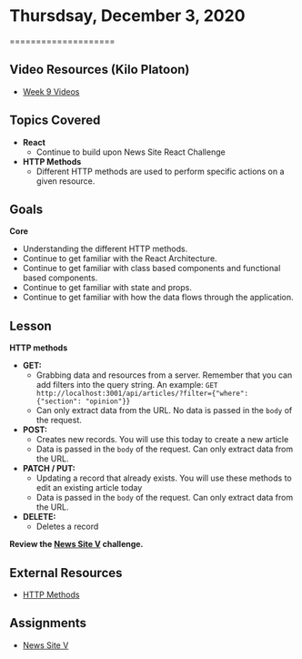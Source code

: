 # Thursdsay, December 3, 2020
====================
## Video Resources (Kilo Platoon)
* [Week 9 Videos](https://www.youtube.com/playlist?list=PLu0CiQ7bzwESms-mvdO37u2hnduY5JbXv)

## Topics Covered
- **React**
  - Continue to build upon News Site React Challenge
- **HTTP Methods**
  - Different HTTP methods are used to perform specific actions on a given resource.

## Goals
**Core**
- Understanding the different HTTP methods.
- Continue to get familiar with the React Architecture.
- Continue to get familiar with class based components and functional based components.
- Continue to get familiar with state and props.
- Continue to get familiar with how the data flows through the application.

## Lesson
**HTTP methods**
- **GET:**
  - Grabbing data and resources from a server. Remember that you can add filters into the query string. An example: `GET http://localhost:3001/api/articles/?filter={"where": {"section": "opinion"}}`
  - Can only extract data from the URL. No data is passed in the `body` of the request.
- **POST:**
  - Creates new records. You will use this today to create a new article
  - Data is passed in the `body` of the request. Can only extract data from the URL.
- **PATCH / PUT:**
  - Updating a record that already exists. You will use these methods to edit an existing article today
  - Data is passed in the `body` of the request. Can only extract data from the URL.
- **DELETE:**
  - Deletes a record

**Review the [News Site V](https://github.com/mikeplatoon/news-site-V) challenge.**

## External Resources
- [HTTP Methods](https://www.restapitutorial.com/lessons/httpmethods.html)

## Assignments

* [News Site V](https://github.com/mikeplatoon/news-site-V)
